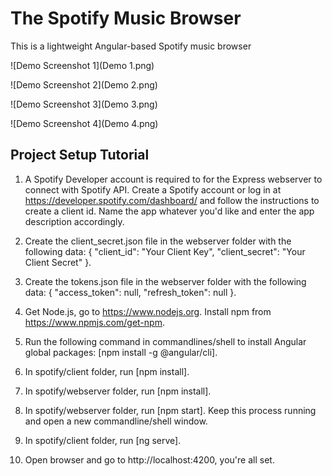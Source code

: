 # The Spotify Music Browser

This is a lightweight Angular-based Spotify music browser

![Demo Screenshot 1](Demo 1.png)

![Demo Screenshot 2](Demo 2.png)

![Demo Screenshot 3](Demo 3.png)

![Demo Screenshot 4](Demo 4.png)

## Project Setup Tutorial

1. A Spotify Developer account is required to for the Express webserver to connect with Spotify API. Create a Spotify account or log in at 
https://developer.spotify.com/dashboard/ and follow the instructions to create a client id. Name the app whatever you'd like
and enter the app description accordingly. 

2. Create the client_secret.json file in the webserver folder with the following data:
{
 "client_id": "Your Client Key",
 "client_secret": "Your Client Secret"
}.

3. Create the tokens.json file in the webserver folder with the following data:
{
 "access_token": null,
 "refresh_token": null
}.

4. Get Node.js, go to https://www.nodejs.org. Install npm from https://www.npmjs.com/get-npm.

5. Run the following command in commandlines/shell to install Angular global packages: [npm install -g @angular/cli].

6. In spotify/client folder, run [npm install].

7. In spotify/webserver folder, run [npm install].

8. In spotify/webserver folder, run [npm start]. Keep this process running and open a new commandline/shell window.

9. In spotify/client folder, run [ng serve].

10. Open browser and go to http://localhost:4200, you're all set.

